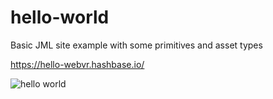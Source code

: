 # hello-world

Basic JML site example with some primitives and asset types

<https://hello-webvr.hashbase.io/>

![hello world](https://i.imgur.com/qo2qUUJ.jpg)
